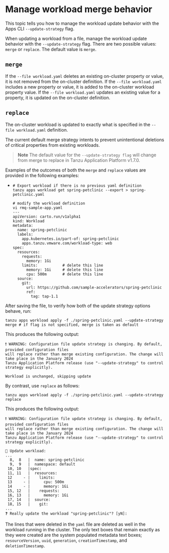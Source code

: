 # Manage workload merge behavior

This topic tells you how to manage the workload update behavior with the Apps CLI
`--update-strategy` flag.

When updating a workload from a file, manage the workload update behavior with the `--update-strategy` flag. There are two possible values: `merge` or `replace`.
The default value is `merge`.

## `merge`

If the `--file workload.yaml` deletes an existing on-cluster property or value, it is not
removed from the on-cluster definition.
If the `--file workload.yaml` includes a new property or value, it is added to the on-cluster workload
property value.
If the `--file workload.yaml` updates an existing value for a property, it is updated on the on-cluster definition.

## `replace`

The on-cluster workload is updated to exactly what is specified in the `--file workload.yaml` definition.

The current default merge strategy intents to prevent unintentional deletions of critical
properties from existing workloads.

>**Note** The default value for the `--update-strategy flag` will change from merge to replace
> in Tanzu Application Platform v1.7.0.

Examples of the outcomes of both the `merge` and `replace` values are provided in the
following examples:

- ```console
  # Export workload if there is no previous yaml definition
  tanzu apps workload get spring-petclinic --export > spring-petclinic.yaml

  # modify the workload definition
  vi rmq-sample-app.yaml
  ---
  apiVersion: carto.run/v1alpha1
  kind: Workload
  metadata:
    name: spring-petclinic
    labels:
      app.kubernetes.io/part-of: spring-petclinic
      apps.tanzu.vmware.com/workload-type: web
  spec:
    resources:
      requests:
        memory: 1Gi
      limits:           # delete this line
        memory: 1Gi     # delete this line
        cpu: 500m       # delete this line
    source:
      git:
        url: https://github.com/sample-accelerators/spring-petclinic
        ref:
          tag: tap-1.1
  ```

After saving the file, to verify how both of the update strategy options behave, run:

```console
tanzu apps workload apply -f ./spring-petclinic.yaml --update-strategy merge # if flag is not specified, merge is taken as default
```

This produces the following output:

```console
❗ WARNING: Configuration file update strategy is changing. By default, provided configuration files
will replace rather than merge existing configuration. The change will take place in the January 2024
Tanzu Application Platform release (use "--update-strategy" to control strategy explicitly).

Workload is unchanged, skipping update
```

By contrast, use `replace` as follows:

```console
tanzu apps workload apply -f ./spring-petclinic.yaml --update-strategy replace
```

This produces the following output:

```console
❗ WARNING: Configuration file update strategy is changing. By default, provided configuration files
will replace rather than merge existing configuration. The change will take place in the January 2024
Tanzu Application Platform release (use "--update-strategy" to control strategy explicitly).

🔎 Update workload:
...
  8,  8   |  name: spring-petclinic
  9,  9   |  namespace: default
 10, 10   |spec:
 11, 11   |  resources:
 12     - |    limits:
 13     - |      cpu: 500m
 14     - |      memory: 1Gi
 15, 12   |    requests:
 16, 13   |      memory: 1Gi
 17, 14   |  source:
 18, 15   |    git:
...
❓ Really update the workload "spring-petclinic"? [yN]:
```

The lines that were deleted in the `yaml` file are deleted as well in the workload running in the
cluster. The only text boxes that remain exactly as they were created are the system populated
metadata text boxes; `resourceVersion`, `uuid`, `generation`, `creationTimestamp`, and
`deletionTimestamp`.
